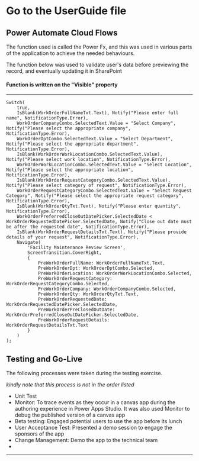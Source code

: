 # Go to the UserGuide file


## Power Automate Cloud Flows

The function used is called the Power Fx, and this was used in various parts of the application to achieve the needed behaviours.

The function below was used to validate user's data before previewing the record, and eventually updating it in SharePoint 

#### Function is written on the "Visible" property
----
```Power Fx
Switch(
    true,
    IsBlank(WorkOrderFullNameTxt.Text), Notify("Please enter full name", NotificationType.Error),
    WorkOrderCompanyCombo.SelectedText.Value = "Select Company", Notify("Please select the appropriate company", NotificationType.Error),
    WorkOrderDptCombo.SelectedText.Value = "Select Department", Notify("Please select the appropriate department", NotificationType.Error),
    IsBlank(WorkOrderWorkLocationCombo.SelectedText.Value), Notify("Please select work location", NotificationType.Error),
    WorkOrderWorkLocationCombo.SelectedText.Value = "Select Location", Notify("Please select the appropriate location", NotificationType.Error),
    IsBlank(WorkOrderRequestCategoryCombo.SelectedText.Value), Notify("Please select category of request", NotificationType.Error),
    WorkOrderRequestCategoryCombo.SelectedText.Value = "Select Request Category", Notify("Please select the appropriate request category", NotificationType.Error),
    IsBlank(WorkOrderQtyTxt.Text), Notify("Please enter quantity", NotificationType.Error),
    WorkOrderPreferredCloseOutDatePicker.SelectedDate < WorkOrderRequestedDatePicker.SelectedDate, Notify("Close out date must be after the requested date", NotificationType.Error),
    IsBlank(WorkOrderRequestDetailsTxt.Text), Notify("Please provide details of your request", NotificationType.Error),
    Navigate(
        'Facility Maintenance Review Screen',
        ScreenTransition.CoverRight,
        {
            PreWorkOrderFullName: WorkOrderFullNameTxt.Text,
            PreWorkOrderDpt: WorkOrderDptCombo.Selected,
            PreWorkOrderLocation: WorkOrderWorkLocationCombo.Selected,
            PreWorkOrderRequestCategory: WorkOrderRequestCategoryCombo.Selected,
            PreWorkOrderCompany: WorkOrderCompanyCombo.Selected,
            PreWorkOrderQty: WorkOrderQtyTxt.Text,
            PreWorkOrderRequestedDate: WorkOrderRequestedDatePicker.SelectedDate,
            PreWorkOrderPreClosedOutDate: WorkOrderPreferredCloseOutDatePicker.SelectedDate,
            PreWorkOrderRequestDetails: WorkOrderRequestDetailsTxt.Text
        }
    )
);
```
## Testing and Go-Live

The following processes were taken during the testing exercise.

_kindly note that this process is not in the order listed_

- Unit Test
- Monitor: To trace events as they occur in a canvas app during the authoring experience in Power Apps Studio. It was also used Monitor to debug the published version of a canvas app
- Beta testing: Engaged potential users to use the app before its lunch
- User Acceptance Test: Presented a demo session to engage the sponsors of the app
- Change Management: Demo the app to the technical team
- 
----
